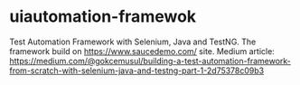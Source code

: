 # uiautomation-framewok
Test Automation Framework with Selenium, Java and TestNG. The framework build on https://www.saucedemo.com/ site.
Medium article: https://medium.com/@gokcemusul/building-a-test-automation-framework-from-scratch-with-selenium-java-and-testng-part-1-2d75378c09b3
